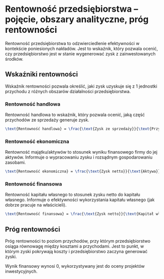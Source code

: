 # Rentowność przedsiębiorstwa – pojęcie, obszary analityczne, próg rentowności

Rentowność przedsiębiorstwa to odzwierciedlenie efektywności w kontekście poniesionych nakładów. Jest to wskaźnik, który
pozwala ocenić, czy przedsiębiorstwo jest w stanie wygenerować zysk z zainwestowanych środków.

## Wskaźniki rentowności

Wskaźnik rentowności pozwala określić, jaki zysk uzyskuje się z 1 jednostki przychodu z różnych obszarów działalności
przedsiębiorstwa.

### Rentowność handlowa

Rentowność handlowa to wskaźnik, który pozwala ocenić, jaką część przychodów ze sprzedaży generuje zysk.

```tex
\text{Rentowność handlowa} = \frac{\text{Zysk ze sprzedaży}}{\text{Przychody ze sprzedaży}} \times 100\%
```

### Rentowność ekonomiczna

Rentowność majątku/aktywów to stosunek wyniku finansowego firmy do jej aktywów. Informuje o wypracowaniu zysku i
rozsądnym gospodarowaniu zasobami.

```tex
\text{Rentowność ekonomiczna} = \frac{\text{Zysk netto}}{\text{Aktywa}} \times 100\%
```

### Rentowność finansowa

Rentowność kapitału własnego to stosunek zysku netto do kapitału własnego. Informuje o efektywności wykorzystania
kapitału własnego (jak dobrze pracuje na właścicieli).

```tex
\text{Rentowność finansowa} = \frac{\text{Zysk netto}}{\text{Kapitał własny}} \times 100\%
```

## Próg rentowności

Próg rentowności to poziom przychodów, przy którym przedsiębiorstwo osiąga równowagę między kosztami a przychodami. Jest
to punkt, w którym zyski pokrywają koszty i przedsiębiorstwo zaczyna generować zyski.

Wynik finansowy wynosi 0, wykorzystywany jest do oceny projektów inwestycyjnych.
